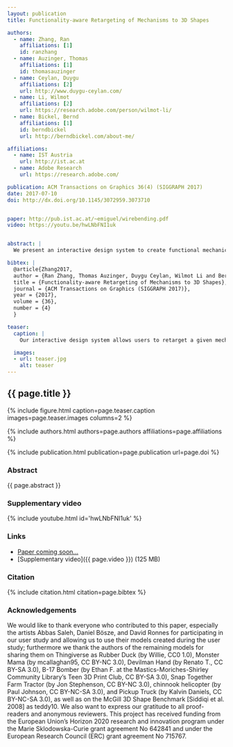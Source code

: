 ```yaml
---
layout: publication
title: Functionality-aware Retargeting of Mechanisms to 3D Shapes

authors:
  - name: Zhang, Ran
    affiliations: [1]
    id: ranzhang
  - name: Auzinger, Thomas
    affiliations: [1]
    id: thomasauzinger
  - name: Ceylan, Duygu
    affiliations: [2]
    url: http://www.duygu-ceylan.com/
  - name: Li, Wilmot
    affiliations: [2]
    url: https://research.adobe.com/person/wilmot-li/
  - name: Bickel, Bernd
    affiliations: [1]
    id: berndbickel
    url: http://berndbickel.com/about-me/

affiliations:
  - name: IST Austria
    url: http://ist.ac.at
  - name: Adobe Research
    url: https://research.adobe.com/

publication: ACM Transactions on Graphics 36(4) (SIGGRAPH 2017)
date: 2017-07-10
doi: http://dx.doi.org/10.1145/3072959.3073710


paper: http://pub.ist.ac.at/~emiguel/wirebending.pdf
video: https://youtu.be/hwLNbFNI1uk


abstract: |
  We present an interactive design system to create functional mechanical  objects. Our computational approach allows novice users to retarget an  existing mechanical template to a user-specified input shape. Our proposed  representation for a mechanical template encodes a parameterized mechanism,  mechanical constraints that ensure a physically valid configuration, spatial relationships of mechanical parts to the user-provided shape, and functional constraints that specify an intended functionality. We provide an intuitive interface and optimization-in-the-loop approach for finding a valid  configuration of the mechanism and the shape to ensure that higher-level  functional goals are met. Our algorithm interactively optimizes the mechanism  while the user manipulates the placement of mechanical components and the shape. Our system allows users to efficiently explore various design choices and to synthesize customized mechanical objects that can be fabricated with rapid prototyping technologies. We demonstrate the efficacy of our approach by retargeting various mechanical templates to different shapes and fabricating the resulting functional mechanical objects.

bibtex: |
  @article{Zhang2017,
  author = {Ran Zhang, Thomas Auzinger, Duygu Ceylan, Wilmot Li and Bernd Bickel},
  title = {Functionality-aware Retargeting of Mechanisms to 3D Shapes},
  journal = {ACM Transactions on Graphics (SIGGRAPH 2017)},
  year = {2017},
  volume = {36},
  number = {4}
  }

teaser:
  caption: |
    Our interactive design system allows users to retarget a given mechanical template (top left) to an input shape (bottom left). Our optimization-in-the-loop approach generates a functional model (center) that can be 3D printed (right).    

  images:
  - url: teaser.jpg
    alt: teaser
---
```


## {{ page.title }}

{% include figure.html caption=page.teaser.caption images=page.teaser.images columns=2 %}

{% include authors.html authors=page.authors affiliations=page.affiliations %}

{% include publication.html publication=page.publication url=page.doi %}

### Abstract

{{ page.abstract }}

### Supplementary video

{% include youtube.html id='hwLNbFNI1uk' %}

### Links

<!-- * [Paper]({{ page.paper }}) (24 MB) -->
* [Paper coming soon...]()
* [Supplementary video]({{ page.video }}) (125 MB)

### Citation

{% include citation.html citation=page.bibtex %}

### Acknowledgements

We would like to thank everyone who contributed to this paper,
especially the artists Abbas Saleh, Daniel Bösze, and David Ronnes
for participating in our user study and allowing us to use their
models created during the user study; furthermore we thank the
authors of the remaining models for sharing them on Thingiverse as
Rubber Duck (by Willie, CC0 1.0), Monster Mama (by mcallaghan95,
CC BY-NC 3.0), Devilman Hand (by Renato T., CC BY-SA 3.0), B-17
Bomber (by Ethan F. at the Mastics-Moriches-Shirley Community
Library’s Teen 3D Print Club, CC BY-SA 3.0), Snap Together Farm
Tractor (by Jon Stephenson, CC BY-NC 3.0), chinnook helicopter
(by Paul Johnson, CC BY-NC-SA 3.0), and Pickup Truck (by Kalvin
Daniels, CC BY-NC-SA 3.0), as well as on the McGill 3D Shape
Benchmark [Siddiqi et al. 2008] as teddy10. We also want to express
our gratitude to all proof-readers and anonymous reviewers.
This project has received funding from the European Union’s Horizon 2020 research
and innovation program under the Marie Sklodowska-Curie grant agreement No 642841
and under the European Research Council (ERC) grant agreement No 715767.
